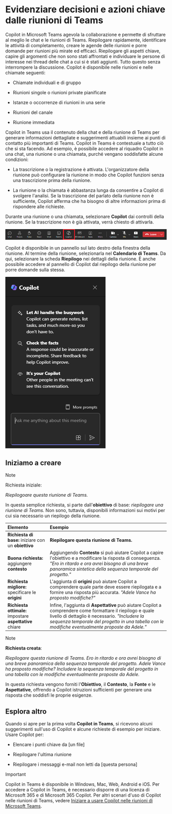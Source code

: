 # Evidenziare decisioni e azioni chiave dalle riunioni di Teams

Copilot in Microsoft Teams agevola la collaborazione e permette di sfruttare al meglio le chat e le riunioni di Teams. Riepilogare rapidamente, identificare le attività di completamento, creare le agende delle riunioni e porre domande per riunioni più mirate ed efficaci. Riepilogare gli aspetti chiave, capire gli argomenti che non sono stati affrontati e individuare le persone di interesse nei thread delle chat a cui si è stati aggiunti. Tutto questo senza interrompere la discussione. Copilot è disponibile nelle riunioni e nelle chiamate seguenti:

- Chiamate individuali e di gruppo

- Riunioni singole o riunioni private pianificate

- Istanze o occorrenze di riunioni in una serie

- Riunioni del canale

- Riunione immediata

Copilot in Teams usa il contenuto della chat e della riunione di Teams per generare informazioni dettagliate e suggerimenti attuabili insieme ai punti di contatto più importanti di Teams. Copilot in Teams è contestuale a tutto ciò che si sta facendo. Ad esempio, è possibile accedere al riquadro Copilot in una chat, una riunione o una chiamata, purché vengano soddisfatte alcune condizioni:

- La trascrizione o la registrazione è attivata. L'organizzatore della riunione può configurare la riunione in modo che Copilot funzioni senza una trascrizione prima della riunione.

- La riunione o la chiamata è abbastanza lunga da consentire a Copilot di svolgere l'analisi. Se la trascrizione del parlato della riunione non è sufficiente, Copilot afferma che ha bisogno di altre informazioni prima di rispondere alle richieste.

Durante una riunione o una chiamata, selezionare **Copilot** dai controlli della riunione. Se la trascrizione non è già attivata, verrà chiesto di attivarla.

![Screenshot dell'icona Copilot in una riunione di Teams.](../media/summarize_copilot-ribbon-teams.png)

Copilot è disponibile in un pannello sul lato destro della finestra della riunione. Al termine della riunione, selezionarla nel **Calendario di Teams**. Da qui, selezionare la scheda **Riepilogo** nei dettagli della riunione. È anche possibile accedere al pannello di Copilot dal riepilogo della riunione per porre domande sulla stessa.

![Screenshot del pannello della chat di Copilot in Teams alla prima apertura.](../media/summarize_copilot-pane-teams.png)

## Iniziamo a creare

> [!NOTE]
> Richiesta iniziale:
>
> _Riepilogoare questa riunione di Teams._

In questa semplice richiesta, si parte dall'**obiettivo** di base: _riepilogare una riunione di Teams._ Non sono, tuttavia, disponibili informazioni sui motivi per cui sia necessario un riepilogo della riunione.

| Elemento | Esempio |
| :------ | :------- |
| **Richiesta di base:** iniziare con un **obiettivo** | **Riepilogare questa riunione di Teams.** |
| **Buona richiesta:** aggiungere **contesto** | Aggiungendo **Contesto** si può aiutare Copilot a capire l'obiettivo e a modificare la risposta di conseguenza. _"Ero in ritardo e ora avrei bisogno di una breve panoramica sintetica della sequenza temporale del progetto."_ |
| **Richiesta migliore:** specificare le **origini** | L'aggiunta di **origini** può aiutare Copilot a comprendere quale parte deve essere riepilogata e a fornire una risposta più accurata. _"Adele Vance ha proposto modifiche?"_ |
| **Richiesta ottimale:** impostare **aspettative** chiare | Infine, l'aggiunta di **Aspettative** può aiutare Copilot a comprendere come formattare il riepilogo e quale livello di dettaglio è necessario. _"Includere la sequenza temporale del progetto in una tabella con le modifiche eventualmente proposte da Adele."_ |

> [!NOTE]
> **Richiesta creata**:
>
> _Riepilogare questa riunione di Teams. Ero in ritardo e ora avrei bisogno di una breve panoramica della sequenza temporale del progetto. Adele Vance ha proposto modifiche? Includere la sequenza temporale del progetto in una tabella con le modifiche eventualmente proposte da Adele._

In questa richiesta vengono forniti l'**Obiettivo**, il **Contesto**, la **Fonte** e le **Aspettative**, offrendo a Copilot istruzioni sufficienti per generare una risposta che soddisfi le proprie esigenze.

## Esplora altro

Quando si apre per la prima volta **Copilot in Teams**, si ricevono alcuni suggerimenti sull'uso di Copilot e alcune richieste di esempio per iniziare. Usare Copilot per:

- Elencare i punti chiave da [un file]

- Riepilogare l'ultima riunione

- Riepilogare i messaggi e-mail non letti da [questa persona]

> [!IMPORTANT]
> Copilot in Teams è disponibile in Windows, Mac, Web, Android e iOS. Per accedere a Copilot in Teams, è necessario disporre di una licenza di Microsoft 365 e di Microsoft 365 Copilot. Per altri scenari d'uso di Copilot nelle riunioni di Teams, vedere [Iniziare a usare Copilot nelle riunioni di Microsoft Teams](https://support.microsoft.com/office/get-started-with-copilot-in-microsoft-teams-meetings-0bf9dd3c-96f7-44e2-8bb8-790bedf066b1).
